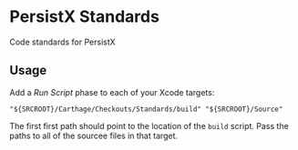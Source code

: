 # PersistX Standards
Code standards for PersistX

## Usage
Add a _Run Script_ phase to each of your Xcode targets:

```
"${SRCROOT}/Carthage/Checkouts/Standards/build" "${SRCROOT}/Source"
```

The first first path should point to the location of the `build` script. Pass the paths to all of
the sourcee files in that target.

